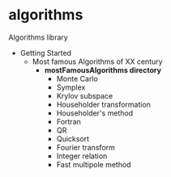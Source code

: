 # algorithms
Algorithms library

- Getting Started
    - Most famous Algorithms of XX century
        - **mostFamousAlgorithms directory**
            - Monte Carlo
            - Symplex
            - Krylov subspace
            - Householder transformation
            - Householder's method
            - Fortran
            - QR
            - Quicksort
            - Fourier transform
            - Integer relation
            - Fast multipole method